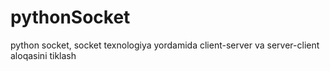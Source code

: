 # pythonSocket
python socket, socket texnologiya yordamida client-server va server-client aloqasini tiklash
